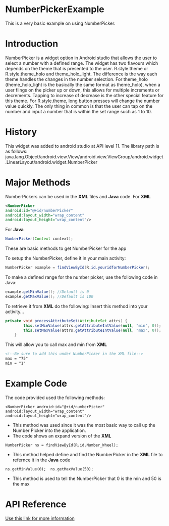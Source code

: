 # NumberPickerExample

This is a very basic example on using NumberPicker.

# Introduction

NumberPicker is a widget option in Android studio that allows the user to select a number with a defined range. The widget has two flavours which depends on the theme that is presented to the user. R.style.theme or R.style.theme_holo and theme_holo_light. The difference is the way each theme handles the changes in the number selection. For theme_holo (theme_holo_light is the basically the same format as theme_holo), when a user flings on the picker up or down, this allows for multiple increments or decrements. Tapping to increase of decrease is the other special feature for this theme. For R.style.theme, long button presses will change the number value quickly. The only thing in common is that the user can tap on the number and input a number that is within the set range such as 1 to 10. 

# History

This widget was added to android studio at API level 11. The library path is as follows: 
java.lang.Object/android.view.View/android.view.ViewGroup/android.widget.LinearLayout/android.widget.NumberPicker

# Major Methods
NumberPickers can be used in the **XML** files and **Java** code. 
For **XML**

```XML
<NumberPicker
android:id="@+id/numberPicker" 
android:layout_width="wrap_content"   
android:layout_height="wrap_content"/>
```

For **Java**

```Java
NumberPicker(Context context);
```

These are basic methods to get NumberPicker for the app

To setup the NumberPicker, define it in your main activity:

```Java
NumberPicker example = findViewById(R.id.youridforNumberPicker);
```

To make a defined range for the number picker, use the following code in Java:

```Java
example.getMinValue(); //Default is 0
example.getMaxValue(); //Default is 100
```

To retrieve it from **XML** do the following:
Insert this method into your activity...

```Java
private void processAttributeSet(AttributeSet attrs) {
        this.setMinValue(attrs.getAttributeIntValue(null, "min", 0));
        this.setMaxValue(attrs.getAttributeIntValue(null, "max", 0));
    }
 ```
 
 This will allow you to call max and min from **XML**
 
```XML
<!--Be sure to add this under NumberPicker in the XML file-->
max = "75"
min = "1"
```

# Example Code

The code provided used the following methods:

`
<NumberPicker
android:id="@+id/numberPicker" 
android:layout_width="wrap_content"   
android:layout_height="wrap_content"/>
`

- This method was used since it was the most basic way to call up the Number Picker into the application.
- The code shows an expand version of the **XML**

`NumberPicker ns = findViewById(R.id.Number_Wheel);`
- This method helped define and find the NumberPicker in the **XML** file to refernce it in the **Java** code

`ns.getMinValue(0);  ns.getMaxValue(50);`
- This method is used to tell the NumberPicker that 0 is the min and 50 is the max

# API Reference
[Use this link for more information](https://developer.android.com/reference/android/widget/NumberPicker#onDraw(android.graphics.Canvas))
